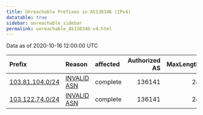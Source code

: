 ```yaml
---
title: Unreachable Prefixes in AS138346 (IPv4)
datatable: true
sidebar: unreachable_sidebar
permalink: unreachable_AS138346-v4.html
---
```


Data as of 2020-10-16 12:00:00 UTC


<div class="datatable-begin"></div>

| Prefix                                                   | Reason                                                                                                  | affected   |   Authorized AS |   MaxLength | Anchor                                       |   unreachable /24s |
|:---------------------------------------------------------|:--------------------------------------------------------------------------------------------------------|:-----------|----------------:|------------:|:---------------------------------------------|-------------------:|
| [103.81.104.0/24](https://stat.ripe.net/103.81.104.0/24) | [INVALID ASN](https://rpki-validator.ripe.net/announcement-preview?asn=AS138346&prefix=103.81.104.0/24) | complete   |          136141 |          24 | [APNIC](unreachable_APNIC_RPKI_Root-v4.html) |                  1 |
| [103.122.74.0/24](https://stat.ripe.net/103.122.74.0/24) | [INVALID ASN](https://rpki-validator.ripe.net/announcement-preview?asn=AS138346&prefix=103.122.74.0/24) | complete   |          136141 |          24 | [APNIC](unreachable_APNIC_RPKI_Root-v4.html) |                  1 |

<div class="datatable-end"></div>